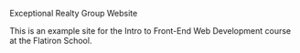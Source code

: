 Exceptional Realty Group Website 

This is an example site for the Intro to Front-End Web Development course at the Flatiron School. 
